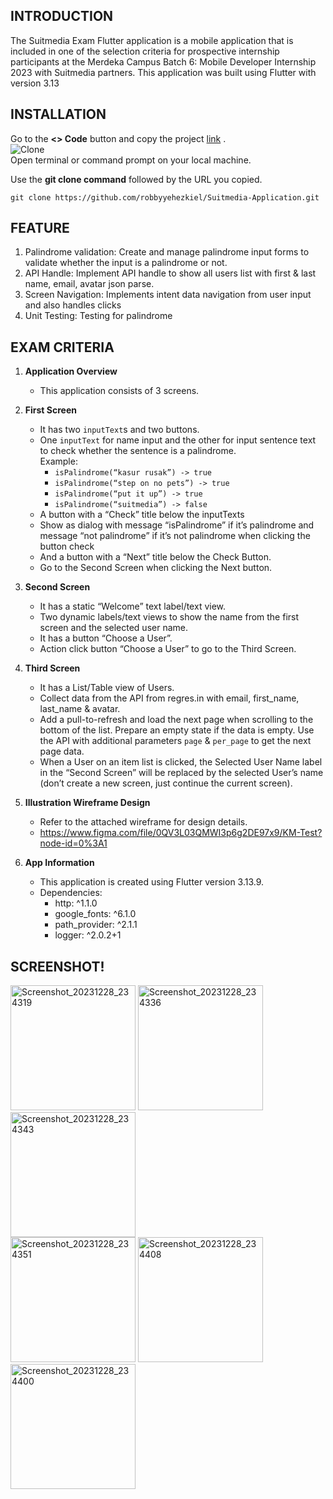 ## INTRODUCTION
The Suitmedia Exam Flutter application is a mobile application that is included in one of the selection criteria for prospective internship participants at the Merdeka Campus Batch 6: Mobile Developer Internship 2023 with Suitmedia partners. This application was built using Flutter with version 3.13

## INSTALLATION
Go to the **<> Code** button and copy the project [link](https://github.com/robbyyehezkiel/Suitmedia-Application) . <br>
![Clone](https://github.com/robbyyehezkiel/Suitmedia-Application/assets/107051384/7a1e8df3-3b68-46b1-b718-c3fa010d1cc8)<br>
Open terminal or command prompt on your local machine. <br>

Use the **git clone command** followed by the URL you copied.
```
git clone https://github.com/robbyyehezkiel/Suitmedia-Application.git
```

## FEATURE
 1. Palindrome validation: Create and manage palindrome input forms to validate whether the input is a palindrome or not.
 2. API Handle: Implement API handle to show all users list with first & last name, email, avatar json parse.
 3. Screen Navigation: Implements intent data navigation from user input and also handles clicks
 4. Unit Testing: Testing for palindrome

## EXAM CRITERIA

1. **Application Overview**
   - This application consists of 3 screens.

2. **First Screen**
   + It has two `inputText`s and two buttons.
   + One `inputText` for name input and the other for input sentence text to check whether the sentence is a palindrome.<br>
     Example: 
     - `isPalindrome(“kasur rusak”) -> true`
     - `isPalindrome(“step on no pets”) -> true`
     - `isPalindrome(“put it up”) -> true`
     - `isPalindrome(“suitmedia”) -> false`
   + A button with a “Check” title below the inputTexts
   + Show as dialog with message “isPalindrome” if it’s palindrome and message “not   palindrome” if it’s not palindrome when clicking the button check
   + And a button with a “Next” title below the Check Button.
   + Go to the Second Screen when clicking the Next button.

4. **Second Screen**
   * It has a static “Welcome” text label/text view.
   * Two dynamic labels/text views to show the name from the first screen and the selected user name.
   * It has a button “Choose a User”.
   * Action click button “Choose a User” to go to the Third Screen.

5. **Third Screen**
   * It has a List/Table view of Users.
   * Collect data from the API from regres.in with email, first_name, last_name & avatar.
   * Add a pull-to-refresh and load the next page when scrolling to the bottom of the list. Prepare an empty state if the data is empty. Use the API with additional parameters `page` & `per_page` to get the next page data.
   * When a User on an item list is clicked, the Selected User Name label in the “Second Screen” will be replaced by the selected User’s name (don’t create a new screen, just continue the current screen).

6. **Illustration Wireframe Design**
   - Refer to the attached wireframe for design details.
   - https://www.figma.com/file/0QV3L03QMWI3p6g2DE97x9/KM-Test?node-id=0%3A1
   
7. **App Information**
   - This application is created using Flutter version 3.13.9.
   - Dependencies:
     - http: ^1.1.0
     - google_fonts: ^6.1.0
     - path_provider: ^2.1.1
     - logger: ^2.0.2+1

## SCREENSHOT!
<img src="https://github.com/robbyyehezkiel/Suitmedia-Application/assets/107051384/afb94b14-2aea-4dad-a3ba-919f788ffe04" alt="Screenshot_20231228_234319" width="200">
<img src="https://github.com/robbyyehezkiel/Suitmedia-Application/assets/107051384/61846dfb-bf09-4cc6-bdc4-be5206e07b7c" alt="Screenshot_20231228_234336" width="200">
<img src="https://github.com/robbyyehezkiel/Suitmedia-Application/assets/107051384/a4fe011a-fe54-473b-8fff-9e143a5e67ec" alt="Screenshot_20231228_234343" width="200"><br>
<img src="https://github.com/robbyyehezkiel/Suitmedia-Application/assets/107051384/1b47eb65-7f57-4feb-9b68-9225bbb23585" alt="Screenshot_20231228_234351" width="200">
<img src="https://github.com/robbyyehezkiel/Suitmedia-Application/assets/107051384/580a5743-8538-4847-beef-6dd13d144285" alt="Screenshot_20231228_234408" width="200">
<img src="https://github.com/robbyyehezkiel/Suitmedia-Application/assets/107051384/a84586b2-f1a0-43a3-b1ac-f2b83ea5e4d2" alt="Screenshot_20231228_234400" width="200">

